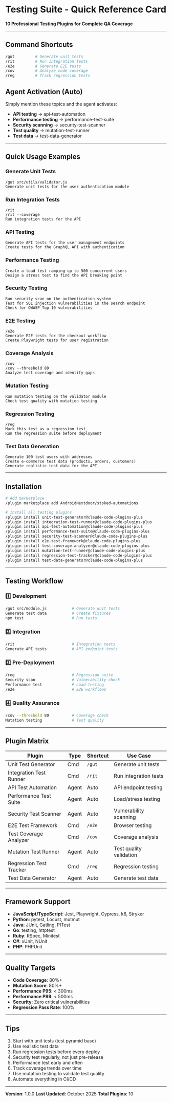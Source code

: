 # Testing Suite - Quick Reference Card

**10 Professional Testing Plugins for Complete QA Coverage**

---

## Command Shortcuts

```bash
/gut         # Generate unit tests
/rit         # Run integration tests
/e2e         # Generate E2E tests
/cov         # Analyze code coverage
/reg         # Track regression tests
```

## Agent Activation (Auto)

Simply mention these topics and the agent activates:

- **API testing** → api-test-automation
- **Performance testing** → performance-test-suite
- **Security scanning** → security-test-scanner
- **Test quality** → mutation-test-runner
- **Test data** → test-data-generator

---

## Quick Usage Examples

### Generate Unit Tests
```
/gut src/utils/validator.js
Generate unit tests for the user authentication module
```

### Run Integration Tests
```
/rit
/rit --coverage
Run integration tests for the API
```

### API Testing
```
Generate API tests for the user management endpoints
Create tests for the GraphQL API with authentication
```

### Performance Testing
```
Create a load test ramping up to 500 concurrent users
Design a stress test to find the API breaking point
```

### Security Testing
```
Run security scan on the authentication system
Test for SQL injection vulnerabilities in the search endpoint
Check for OWASP Top 10 vulnerabilities
```

### E2E Testing
```
/e2e
Generate E2E tests for the checkout workflow
Create Playwright tests for user registration
```

### Coverage Analysis
```
/cov
/cov --threshold 80
Analyze test coverage and identify gaps
```

### Mutation Testing
```
Run mutation testing on the validator module
Check test quality with mutation testing
```

### Regression Testing
```
/reg
Mark this test as a regression test
Run the regression suite before deployment
```

### Test Data Generation
```
Generate 100 test users with addresses
Create e-commerce test data (products, orders, customers)
Generate realistic test data for the API
```

---

## Installation

```bash
# Add marketplace
/plugin marketplace add AndroidNextdoor/stoked-automations

# Install all testing plugins
/plugin install unit-test-generator@claude-code-plugins-plus
/plugin install integration-test-runner@claude-code-plugins-plus
/plugin install api-test-automation@claude-code-plugins-plus
/plugin install performance-test-suite@claude-code-plugins-plus
/plugin install security-test-scanner@claude-code-plugins-plus
/plugin install e2e-test-framework@claude-code-plugins-plus
/plugin install test-coverage-analyzer@claude-code-plugins-plus
/plugin install mutation-test-runner@claude-code-plugins-plus
/plugin install regression-test-tracker@claude-code-plugins-plus
/plugin install test-data-generator@claude-code-plugins-plus
```

---

## Testing Workflow

### 1️⃣ Development
```bash
/gut src/module.js           # Generate unit tests
Generate test data           # Create fixtures
npm test                     # Run tests
```

### 2️⃣ Integration
```bash
/rit                         # Integration tests
Generate API tests           # API endpoint tests
```

### 3️⃣ Pre-Deployment
```bash
/reg                         # Regression suite
Security scan                # Vulnerability check
Performance test             # Load testing
/e2e                         # E2E workflows
```

### 4️⃣ Quality Assurance
```bash
/cov --threshold 80          # Coverage check
Mutation testing             # Test quality
```

---

## Plugin Matrix

| Plugin | Type | Shortcut | Use Case |
|--------|------|----------|----------|
| Unit Test Generator | Cmd | `/gut` | Generate unit tests |
| Integration Test Runner | Cmd | `/rit` | Run integration tests |
| API Test Automation | Agent | Auto | API endpoint testing |
| Performance Test Suite | Agent | Auto | Load/stress testing |
| Security Test Scanner | Agent | Auto | Vulnerability scanning |
| E2E Test Framework | Cmd | `/e2e` | Browser testing |
| Test Coverage Analyzer | Cmd | `/cov` | Coverage analysis |
| Mutation Test Runner | Agent | Auto | Test quality validation |
| Regression Test Tracker | Cmd | `/reg` | Regression testing |
| Test Data Generator | Agent | Auto | Generate test data |

---

## Framework Support

- **JavaScript/TypeScript**: Jest, Playwright, Cypress, k6, Stryker
- **Python**: pytest, Locust, mutmut
- **Java**: JUnit, Gatling, PITest
- **Go**: testing, httptest
- **Ruby**: RSpec, Minitest
- **C#**: xUnit, NUnit
- **PHP**: PHPUnit

---

## Quality Targets

- **Code Coverage**: 80%+
- **Mutation Score**: 80%+
- **Performance P95**: < 300ms
- **Performance P99**: < 500ms
- **Security**: Zero critical vulnerabilities
- **Regression Pass Rate**: 100%

---

## Tips

1. Start with unit tests (test pyramid base)
2. Use realistic test data
3. Run regression tests before every deploy
4. Security test regularly, not just pre-release
5. Performance test early and often
6. Track coverage trends over time
7. Use mutation testing to validate test quality
8. Automate everything in CI/CD

---

**Version**: 1.0.0
**Last Updated**: October 2025
**Total Plugins**: 10
